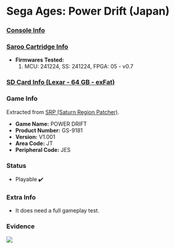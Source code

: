 # Sega Ages: Power Drift (Japan)

### [Console Info](../../../../../Info/Consoles/VA13/README.md)

### [Saroo Cartridge Info](../../../../../Info/Cartridges/GuangzhouSanStarOnlineShop/1.6/README.md)

- <b>Firmwares Tested:</b>
  1. MCU: 241224, SS: 241224, FPGA: 05 - v0.7

### [SD Card Info (Lexar - 64 GB - exFat)](../../../../../Info/SdCards/Lexar/64GB/exfat/README.md)

### Game Info

Extracted from [SRP (Saturn Region Patcher)](https://segaxtreme.net/resources/saturn-region-patcher.81/download).

- <b>Game Name:</b> POWER DRIFT
- <b>Product Number:</b> GS-9181
- <b>Version:</b> V1.001
- <b>Area Code:</b> JT
- <b>Peripheral Code:</b> JES

### Status

- Playable :heavy_check_mark:

### Extra Info

- It does need a full gameplay test.

### Evidence

[![](https://img.youtube.com/vi/xTZm8wsIIWg/0.jpg)](https://www.youtube.com/watch?v=xTZm8wsIIWg)
